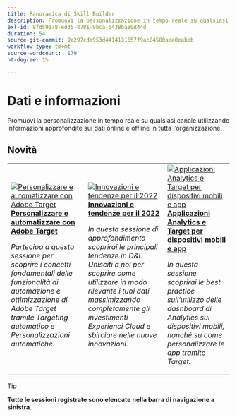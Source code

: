 ```yaml
---
title: Panoramica di Skill Builder
description: Promuovi la personalizzazione in tempo reale su qualsiasi canale utilizzando informazioni approfondite sui dati online e offline in tutta l’organizzazione.
exl-id: 8fd59178-ed35-4781-9bca-6438ba80d44d
duration: 54
source-git-commit: 9a297cda953d4414131657f9ac84580aea0eabeb
workflow-type: tm+mt
source-wordcount: '179'
ht-degree: 1%

---
```


# Dati e informazioni

Promuovi la personalizzazione in tempo reale su qualsiasi canale utilizzando informazioni approfondite sui dati online e offline in tutta l’organizzazione.

## Novità

<table>
<tr>
  <td>
    <a href="https://experienceleague.adobe.com/docs/events/skill-builder-recordings/data-and-insights/2022/personalize.html">
      <img alt="Personalizzare e automatizzare con Adobe Target" src="https://video.tv.adobe.com/v/343821?format=jpeg" />
    </a>
     <div>
      <a href="https://experienceleague.adobe.com/docs/events/skill-builder-recordings/data-and-insights/2022/personalize.html">
        <strong>Personalizzare e automatizzare con Adobe Target</strong>
      </a>
    </div>
    <p>
    <em>Partecipa a questa sessione per scoprire i concetti fondamentali delle funzionalità di automazione e ottimizzazione di Adobe Target tramite Targeting automatico e Personalizzazioni automatiche.</em>
    <p>
  </td>
  <td>
    <a href="https://experienceleague.adobe.com/docs/events/skill-builder-recordings/data-and-insights/2022/innovations.html">
      <img alt="Innovazioni e tendenze per il 2022" src="https://video.tv.adobe.com/v/343818?format=jpeg" />
    </a>
     <div>
      <a href="https://experienceleague.adobe.com/docs/events/skill-builder-recordings/data-and-insights/2022/innovations.html">
        <strong>Innovazioni e tendenze per il 2022</strong>
      </a>
    </div>
    <p>
    <em>In questa sessione di approfondimento scoprirai le principali tendenze in D&amp;I. Unisciti a noi per scoprire come utilizzare in modo rilevante i tuoi dati massimizzando completamente gli investimenti Experienci Cloud e sbirciare nelle nuove innovazioni.</em>
    <p>
  </td>  
  <td>
    <a href="https://experienceleague.adobe.com/docs/events/skill-builder-recordings/data-and-insights/2022/mobile-and-apps.html">
      <img alt="Applicazioni Analytics e Target per dispositivi mobili e app" src="https://video.tv.adobe.com/v/343819?format=jpeg" />
    </a>
     <div>
      <a href="https://experienceleague.adobe.com/docs/events/skill-builder-recordings/data-and-insights/2022/mobile-and-apps.html">
        <strong>Applicazioni Analytics e Target per dispositivi mobili e app</strong>
      </a>
    </div>
    <p>
    <em>In questa sessione scoprirai le best practice sull’utilizzo delle dashboard di Analytics sui dispositivi mobili, nonché su come personalizzare le app tramite Target.</em>
    <p>
  </td>
</tr>
</table>

>[!TIP]
>
>**Tutte le sessioni registrate sono elencate nella barra di navigazione a sinistra**.
